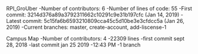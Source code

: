 RPI_GroUber
-Number of contributors: 6
-Number of lines of code: 55
-First commit: 3214d376a89a3792311662c10291c9e31b197cfc (Jan 14, 2019)
-Latest commit: 5c15fa6b6593210809cca45c5d10be3e3cfdcc5a (Jan 26, 2019)
-Current branches: master, create-account, add-liscense-1

Campus Map
-Number of contributors: 4
-22309 lines
-first commit sept 28, 2018
-last commit jan 25 2019
-12:43 PM
-1 branch

